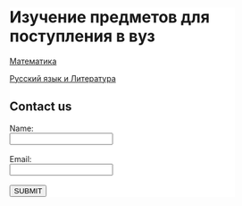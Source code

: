 <html>

<head>
  
<meta charset="utf-8">
  
<title>Русский язык</title>
<style>
  body{
  background-image: url("https://c7.alamy.com/comp/M4RGKF/the-background-in-many-compositions-gives-the-whole-project-a-climate-M4RGKF.jpg")
  }
 .backg{
  background-color: white;
  margin-top: 50px;
  margin-left: 50px;
  margin-right: 50px;
  margin-bottom:50px;
  } 
</style>

</head>


<body>
  <div class="backg">
<h1>Изучение предметов для поступления в вуз</h1>

<a href="http://mftna.github.io/math.html">Математика</a>

<p><a href="http://mftna.github.io/russian.html">Русский язык и Литература</a></p>
<h2>Contact us</h2>
<form>
  Name:<br>
  <input type="text"><br><br>
  Email:<br>
  <input type="text"><br><br>
  <button>SUBMIT</button>
  
  
</form>
</div>
</body>

</html>
